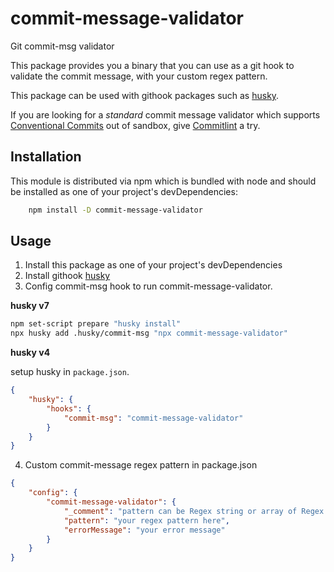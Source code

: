 # commit-message-validator

Git commit-msg validator

This package provides you a binary that you can use as a git hook to validate the commit message, with your custom regex pattern.

This package can be used with githook packages such as [husky](https://www.npmjs.com/package/husky).

If you are looking for a *standard* commit message validator which supports [Conventional Commits](https://www.conventionalcommits.org/en/v1.0.0/) out of sandbox, give [Commitlint](https://github.com/conventional-changelog/commitlint) a try.

## Installation

This module is distributed via npm which is bundled with node and should be installed as one of your project's devDependencies:

```bash
    npm install -D commit-message-validator
```

## Usage

1. Install this package as one of your project's devDependencies
2. Install githook [husky](https://www.npmjs.com/package/husky)
3. Config commit-msg hook to run commit-message-validator.

**husky v7**

```bash
npm set-script prepare "husky install"
npx husky add .husky/commit-msg "npx commit-message-validator"
```

**husky v4**

setup husky in `package.json`.

```json
{
    "husky": {
        "hooks": {
            "commit-msg": "commit-message-validator"
        }
    }
}
```

4. Custom commit-message regex pattern in package.json

```json
{
    "config": {
        "commit-message-validator": {
            "_comment": "pattern can be Regex string or array of Regex string",
            "pattern": "your regex pattern here",
            "errorMessage": "your error message"
        }
    }
}
```
